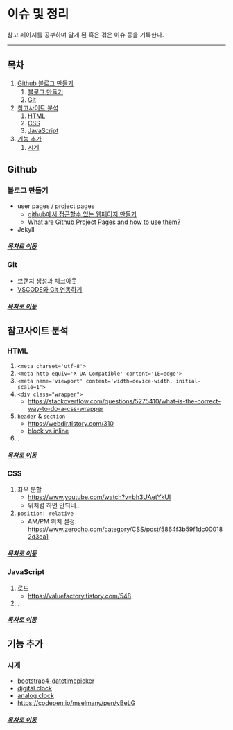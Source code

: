 이슈 및 정리
=====
참고 페이지를 공부하며 알게 된 혹은 겪은 이슈 등을 기록한다.
- - -
## 목차
1. [Github 블로그 만들기](#Github-블로그-만들기)
	1. [블로그 만들기](#블로그-만들기)
	2. [Git](#Git)
2. [참고사이트 분석](#참고사이트-분석)
	1. [HTML](#HTML)
	2. [CSS](#CSS)
	3. [JavaScript](#JavaScript)
3. [기능 추가](#기능-추가)
	1. [시계](#시계)

## Github
### 블로그 만들기
* user pages / project pages
	* [github에서 접근할수 있는 웹페이지 만들기](https://blog.outsider.ne.kr/593)
	* [What are Github Project Pages and how to use them?](https://stackoverflow.com/questions/41228787/what-are-github-project-pages-and-how-to-use-them)
* Jekyll

##### [목차로 이동](#목차)

### Git
* [브랜치 생성과 체크아웃](https://mylko72.gitbooks.io/git/content/branch/checkout.html)
* [VSCODE와 Git 연동하기](https://potensj.tistory.com/55)

##### [목차로 이동](#목차)

## 참고사이트 분석
### HTML
1. `<meta charset='utf-8'>`
2. `<meta http-equiv='X-UA-Compatible' content='IE=edge'>`
3. `<meta name='viewport' content='width=device-width, initial-scale=1'>`
4. `<div class="wrapper">`
	* https://stackoverflow.com/questions/5275410/what-is-the-correct-way-to-do-a-css-wrapper
5. `header` & `section`
	* https://webdir.tistory.com/310
	* [block vs inline](https://developer.mozilla.org/ko/docs/Web/HTML/Block-level_elements)
6. .

##### [목차로 이동](#목차)

### CSS
1. 좌우 분할
	* https://www.youtube.com/watch?v=bh3UAetYkUI
	* 위처럼 하면 안되네..
2. `position: relative`
	* AM/PM 위치 설정: https://www.zerocho.com/category/CSS/post/5864f3b59f1dc000182d3ea1

##### [목차로 이동](#목차)

### JavaScript
1. 로드
	* https://valuefactory.tistory.com/548
2. .

##### [목차로 이동](#목차)

## 기능 추가
### 시계
* [bootstrap4-datetimepicker](https://blog.edit.kr/entry/Bootstrap-4-%EB%8B%AC%EB%A0%A5-datetimepicker-Bootstrap-3%EB%B2%84%EC%A0%84-%EC%97%85%EA%B7%B8%EB%A0%88%EC%9D%B4%EB%93%9C-%EB%B2%84%EC%A0%84-%EC%9D%B8%EA%B8%B0-%EB%8B%AC%EB%A0%A5)
* [digital clock](https://www.codexworld.com/create-digital-clock-with-date-javascript/)
* [analog clock](https://www.w3schools.com/graphics/canvas_clock_start.asp)
* https://codepen.io/mselmany/pen/vBeLG

##### [목차로 이동](#목차)